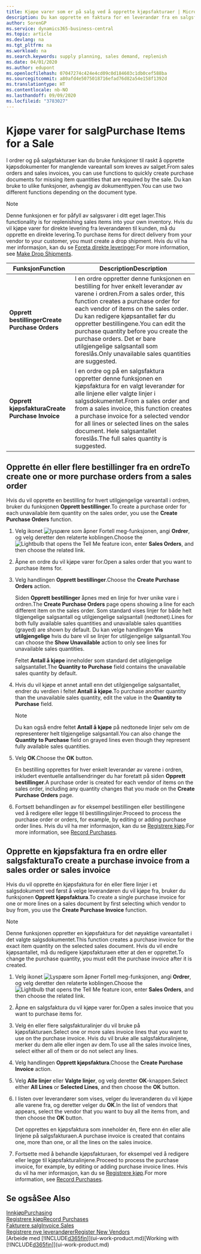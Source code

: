 ```yaml
---
title: Kjøpe varer som er på salg ved å opprette kjøpsfakturaer | Microsoft dokumenter
description: Du kan opprette en faktura for en leverandør fra en salgsfaktura for å kjøpe produkter.
author: SorenGP
ms.service: dynamics365-business-central
ms.topic: article
ms.devlang: na
ms.tgt_pltfrm: na
ms.workload: na
ms.search.keywords: supply planning, sales demand, replenish
ms.date: 04/01/2020
ms.author: edupont
ms.openlocfilehash: 07047274c424e4cd09c0d184603c1db0cef588ba
ms.sourcegitcommit: a80afd4e5075018716efad76d82a54e158f1392d
ms.translationtype: HT
ms.contentlocale: nb-NO
ms.lasthandoff: 09/09/2020
ms.locfileid: "3783027"
---
```

# <a name="purchase-items-for-a-sale"></a><span data-ttu-id="4d36f-103">Kjøpe varer for salg</span><span class="sxs-lookup"><span data-stu-id="4d36f-103">Purchase Items for a Sale</span></span>
<span data-ttu-id="4d36f-104">I ordrer og på salgsfakturaer kan du bruke funksjoner til raskt å opprette kjøpsdokumenter for manglende vareantall som kreves av salget.</span><span class="sxs-lookup"><span data-stu-id="4d36f-104">From sales orders and sales invoices, you can use functions to quickly create purchase documents for missing item quantities that are required by the sale.</span></span> <span data-ttu-id="4d36f-105">Du kan bruke to ulike funksjoner, avhengig av dokumenttypen.</span><span class="sxs-lookup"><span data-stu-id="4d36f-105">You can use two different functions depending on the document type.</span></span>

> [!Note]
> <span data-ttu-id="4d36f-106">Denne funksjonen er for påfyll av salgsvarer i ditt eget lager.</span><span class="sxs-lookup"><span data-stu-id="4d36f-106">This functionality is for replenishing sales items into your own inventory.</span></span> <span data-ttu-id="4d36f-107">Hvis du vil kjøpe varer for direkte levering fra leverandøren til kunden, må du opprette en direkte levering.</span><span class="sxs-lookup"><span data-stu-id="4d36f-107">To purchase items for direct delivery from your vendor to your customer, you must create a drop shipment.</span></span> <span data-ttu-id="4d36f-108">Hvis du vil ha mer informasjon, kan du se [Foreta direkte leveringer](sales-how-drop-shipment.md).</span><span class="sxs-lookup"><span data-stu-id="4d36f-108">For more information, see [Make Drop Shipments](sales-how-drop-shipment.md).</span></span>   

|<span data-ttu-id="4d36f-109">Funksjon</span><span class="sxs-lookup"><span data-stu-id="4d36f-109">Function</span></span>|<span data-ttu-id="4d36f-110">Description</span><span class="sxs-lookup"><span data-stu-id="4d36f-110">Description</span></span>|
|--------|-----------|
|<span data-ttu-id="4d36f-111">**Opprett bestillinger**</span><span class="sxs-lookup"><span data-stu-id="4d36f-111">**Create Purchase Orders**</span></span>|<span data-ttu-id="4d36f-112">I en ordre oppretter denne funksjonen en bestilling for hver enkelt leverandør av varene i ordren.</span><span class="sxs-lookup"><span data-stu-id="4d36f-112">From a sales order, this function creates a purchase order for each vendor of items on the sales order.</span></span> <span data-ttu-id="4d36f-113">Du kan redigere kjøpsantallet før du oppretter bestillingene.</span><span class="sxs-lookup"><span data-stu-id="4d36f-113">You can edit the purchase quantity before you create the purchase orders.</span></span> <span data-ttu-id="4d36f-114">Det er bare utilgjengelige salgsantall som foreslås.</span><span class="sxs-lookup"><span data-stu-id="4d36f-114">Only unavailable sales quantities are suggested.</span></span>
|<span data-ttu-id="4d36f-115">**Opprett kjøpsfaktura**</span><span class="sxs-lookup"><span data-stu-id="4d36f-115">**Create Purchase Invoice**</span></span>|<span data-ttu-id="4d36f-116">I en ordre og på en salgsfaktura oppretter denne funksjonen en kjøpsfaktura for en valgt leverandør for alle linjene eller valgte linjer i salgsdokumentet.</span><span class="sxs-lookup"><span data-stu-id="4d36f-116">From a sales order and from a sales invoice, this function creates a purchase invoice for a selected vendor for all lines or selected lines on the sales document.</span></span> <span data-ttu-id="4d36f-117">Hele salgsantallet foreslås.</span><span class="sxs-lookup"><span data-stu-id="4d36f-117">The full sales quantity is suggested.</span></span>|

## <a name="to-create-one-or-more-purchase-orders-from-a-sales-order"></a><span data-ttu-id="4d36f-118">Opprette én eller flere bestillinger fra en ordre</span><span class="sxs-lookup"><span data-stu-id="4d36f-118">To create one or more purchase orders from a sales order</span></span>
<span data-ttu-id="4d36f-119">Hvis du vil opprette en bestilling for hvert utilgjengelige vareantall i ordren, bruker du funksjonen **Opprett bestillinger**.</span><span class="sxs-lookup"><span data-stu-id="4d36f-119">To create a purchase order for each unavailable item quantity on the sales order, you use the **Create Purchase Orders** function.</span></span>

1. <span data-ttu-id="4d36f-120">Velg ikonet ![lyspære som åpner Fortell meg-funksjonen](media/ui-search/search_small.png "Fortell hva du vil gjøre"), angi **Ordrer**, og velg deretter den relaterte koblingen.</span><span class="sxs-lookup"><span data-stu-id="4d36f-120">Choose the ![Lightbulb that opens the Tell Me feature](media/ui-search/search_small.png "Tell me what you want to do") icon, enter **Sales Orders**, and then choose the related link.</span></span>
2. <span data-ttu-id="4d36f-121">Åpne en ordre du vil kjøpe varer for.</span><span class="sxs-lookup"><span data-stu-id="4d36f-121">Open a sales order that you want to purchase items for.</span></span>
3. <span data-ttu-id="4d36f-122">Velg handlingen **Opprett bestillinger**.</span><span class="sxs-lookup"><span data-stu-id="4d36f-122">Choose the **Create Purchase Orders** action.</span></span>

    <span data-ttu-id="4d36f-123">Siden **Opprett bestillinger** åpnes med en linje for hver unike vare i ordren.</span><span class="sxs-lookup"><span data-stu-id="4d36f-123">The **Create Purchase Orders** page opens showing a line for each different item on the sales order.</span></span> <span data-ttu-id="4d36f-124">Som standard vises linjer for både helt tilgjengelige salgsantall og utilgjengelige salgsantall (nedtonet).</span><span class="sxs-lookup"><span data-stu-id="4d36f-124">Lines for both fully available sales quantities and unavailable sales quantities (grayed) are shown by default.</span></span> <span data-ttu-id="4d36f-125">Du kan velge handlingen **Vis utilgjengelige** hvis du bare vil se linjer for utilgjengelige salgsantall.</span><span class="sxs-lookup"><span data-stu-id="4d36f-125">You can choose the **Show Unavailable** action to only see lines for unavailable sales quantities.</span></span>

    <span data-ttu-id="4d36f-126">Feltet **Antall å kjøpe** inneholder som standard det utilgjengelige salgsantallet.</span><span class="sxs-lookup"><span data-stu-id="4d36f-126">The **Quantity to Purchase** field contains the unavailable sales quantity by default.</span></span>
4. <span data-ttu-id="4d36f-127">Hvis du vil kjøpe et annet antall enn det utilgjengelige salgsantallet, endrer du verdien i feltet **Antall å kjøpe**.</span><span class="sxs-lookup"><span data-stu-id="4d36f-127">To purchase another quantity than the unavailable sales quantity, edit the value in the **Quantity to Purchase** field.</span></span>

    > [!NOTE]  
    >   <span data-ttu-id="4d36f-128">Du kan også endre feltet **Antall å kjøpe** på nedtonede linjer selv om de representerer helt tilgjengelige salgsantall.</span><span class="sxs-lookup"><span data-stu-id="4d36f-128">You can also change the **Quantity to Purchase** field on grayed lines even though they represent fully available sales quantities.</span></span>
5. <span data-ttu-id="4d36f-129">Velg **OK**.</span><span class="sxs-lookup"><span data-stu-id="4d36f-129">Choose the **OK** button.</span></span>

    <span data-ttu-id="4d36f-130">En bestilling opprettes for hver enkelt leverandør av varene i ordren, inkludert eventuelle antallsendringer du har foretatt på siden **Opprett bestillinger**.</span><span class="sxs-lookup"><span data-stu-id="4d36f-130">A purchase order is created for each vendor of items on the sales order, including any quantity changes that you made on the **Create Purchase Orders** page.</span></span>
7. <span data-ttu-id="4d36f-131">Fortsett behandlingen av for eksempel bestillingen eller bestillingene ved å redigere eller legge til bestillingslinjer.</span><span class="sxs-lookup"><span data-stu-id="4d36f-131">Proceed to process the purchase order or orders, for example, by editing or adding purchase order lines.</span></span> <span data-ttu-id="4d36f-132">Hvis du vil ha mer informasjon, kan du se [Registrere kjøp](purchasing-how-record-purchases.md).</span><span class="sxs-lookup"><span data-stu-id="4d36f-132">For more information, see [Record Purchases](purchasing-how-record-purchases.md).</span></span>


## <a name="to-create-a-purchase-invoice-from-a-sales-order-or-sales-invoice"></a><span data-ttu-id="4d36f-133">Opprette en kjøpsfaktura fra en ordre eller salgsfaktura</span><span class="sxs-lookup"><span data-stu-id="4d36f-133">To create a purchase invoice from a sales order or sales invoice</span></span>
<span data-ttu-id="4d36f-134">Hvis du vil opprette én kjøpsfaktura for én eller flere linjer i et salgsdokument ved først å velge leverandøren du vil kjøpe fra, bruker du funksjonen **Opprett kjøpsfaktura**.</span><span class="sxs-lookup"><span data-stu-id="4d36f-134">To create a single purchase invoice for one or more lines on a sales document by first selecting which vendor to buy from, you use the **Create Purchase Invoice** function.</span></span>

> [!NOTE]  
>   <span data-ttu-id="4d36f-135">Denne funksjonen oppretter en kjøpsfaktura for det nøyaktige vareantallet i det valgte salgsdokumentet.</span><span class="sxs-lookup"><span data-stu-id="4d36f-135">This function creates a purchase invoice for the exact item quantity on the selected sales document.</span></span> <span data-ttu-id="4d36f-136">Hvis du vil endre kjøpsantallet, må du redigere kjøpsfakturaen etter at den er opprettet.</span><span class="sxs-lookup"><span data-stu-id="4d36f-136">To change the purchase quantity, you must edit the purchase invoice after it is created.</span></span>  

1. <span data-ttu-id="4d36f-137">Velg ikonet ![Lyspære som åpner Fortell meg-funksjonen](media/ui-search/search_small.png "Fortell hva du vil gjøre"), angi **Ordrer**, og velg deretter den relaterte koblingen.</span><span class="sxs-lookup"><span data-stu-id="4d36f-137">Choose the ![Lightbulb that opens the Tell Me feature](media/ui-search/search_small.png "Tell me what you want to do") icon, enter **Sales Orders**, and then choose the related link.</span></span>
2. <span data-ttu-id="4d36f-138">Åpne en salgsfaktura du vil kjøpe varer for.</span><span class="sxs-lookup"><span data-stu-id="4d36f-138">Open a sales invoice that you want to purchase items for.</span></span>
3. <span data-ttu-id="4d36f-139">Velg én eller flere salgsfakturalinjer du vil bruke på kjøpsfakturaen.</span><span class="sxs-lookup"><span data-stu-id="4d36f-139">Select one or more sales invoice lines that you want to use on the purchase invoice.</span></span> <span data-ttu-id="4d36f-140">Hvis du vil bruke alle salgsfakturalinjene, merker du dem alle eller ingen av dem.</span><span class="sxs-lookup"><span data-stu-id="4d36f-140">To use all the sales invoice lines, select either all of them or do not select any lines.</span></span>
4. <span data-ttu-id="4d36f-141">Velg handlingen **Opprett kjøpsfaktura**.</span><span class="sxs-lookup"><span data-stu-id="4d36f-141">Choose the **Create Purchase Invoice** action.</span></span>
5. <span data-ttu-id="4d36f-142">Velg **Alle linjer** eller **Valgte linjer**, og velg deretter **OK**-knappen.</span><span class="sxs-lookup"><span data-stu-id="4d36f-142">Select either **All Lines** or **Selected Lines**, and then choose the **OK** button.</span></span>  
6. <span data-ttu-id="4d36f-143">I listen over leverandører som vises, velger du leverandøren du vil kjøpe alle varene fra, og deretter velger du **OK**.</span><span class="sxs-lookup"><span data-stu-id="4d36f-143">In the list of vendors that appears, select the vendor that you want to buy all the items from, and then choose the **OK** button.</span></span>

    <span data-ttu-id="4d36f-144">Det opprettes en kjøpsfaktura som inneholder én, flere enn én eller alle linjene på salgsfakturaen.</span><span class="sxs-lookup"><span data-stu-id="4d36f-144">A purchase invoice is created that contains one, more than one, or all the lines on the sales invoice.</span></span>
7. <span data-ttu-id="4d36f-145">Fortsette med å behandle kjøpsfakturaen, for eksempel ved å redigere eller legge til kjøpsfakturalinjene.</span><span class="sxs-lookup"><span data-stu-id="4d36f-145">Proceed to process the purchase invoice, for example, by editing or adding purchase invoice lines.</span></span> <span data-ttu-id="4d36f-146">Hvis du vil ha mer informasjon, kan du se [Registrere kjøp](purchasing-how-record-purchases.md).</span><span class="sxs-lookup"><span data-stu-id="4d36f-146">For more information, see [Record Purchases](purchasing-how-record-purchases.md).</span></span>

## <a name="see-also"></a><span data-ttu-id="4d36f-147">Se også</span><span class="sxs-lookup"><span data-stu-id="4d36f-147">See Also</span></span>
[<span data-ttu-id="4d36f-148">Innkjøp</span><span class="sxs-lookup"><span data-stu-id="4d36f-148">Purchasing</span></span>](purchasing-manage-purchasing.md)  
[<span data-ttu-id="4d36f-149">Registrere kjøp</span><span class="sxs-lookup"><span data-stu-id="4d36f-149">Record Purchases</span></span>](purchasing-how-record-purchases.md)  
[<span data-ttu-id="4d36f-150">Fakturere salg</span><span class="sxs-lookup"><span data-stu-id="4d36f-150">Invoice Sales</span></span>](sales-how-invoice-sales.md)  
[<span data-ttu-id="4d36f-151">Registrere nye leverandører</span><span class="sxs-lookup"><span data-stu-id="4d36f-151">Register New Vendors</span></span>](purchasing-how-register-new-vendors.md)  
<span data-ttu-id="4d36f-152">[Arbeide med [!INCLUDE[d365fin](includes/d365fin_md.md)]](ui-work-product.md)</span><span class="sxs-lookup"><span data-stu-id="4d36f-152">[Working with [!INCLUDE[d365fin](includes/d365fin_md.md)]](ui-work-product.md)</span></span>
